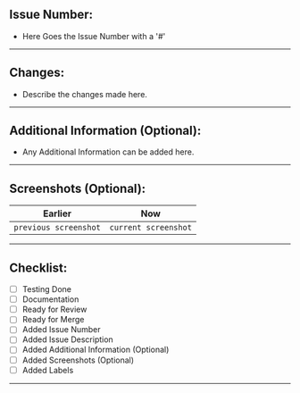 ## Issue Number:

<!-- If your PR fixes an open issue, use `Closes #999` to link your PR with the issue. #999 stands for the issue number you are fixing -->

- Here Goes the Issue Number with a '#'
<!-- Example: Closes #31 -->

---

## Changes:

- Describe the changes made here.
<!-- List all the proposed changes in your PR -->

<!-- Mark all the applicable boxes. To mark the box as done follow the following conventions -->
<!--
[x] - Correct; marked as done
[X] - Correct; marked as done

[ ] - Not correct; marked as **not** done
-->

---

## Additional Information (Optional):

- Any Additional Information can be added here.

---

## Screenshots (Optional):

| Earlier               | Now                  |
| --------------------- | -------------------- |
| `previous screenshot` | `current screenshot` |

---

## Checklist:

<!-- Mark all the applicable boxes. To mark the box as done follow the following conventions -->
<!--
[x] - Correct; marked as done
[X] - Correct; marked as done

[ ] - Not correct; marked as **not** done
-->

- [ ] Testing Done
- [ ] Documentation
- [ ] Ready for Review
- [ ] Ready for Merge
- [ ] Added Issue Number
- [ ] Added Issue Description
- [ ] Added Additional Information (Optional)
- [ ] Added Screenshots (Optional)
- [ ] Added Labels

---
